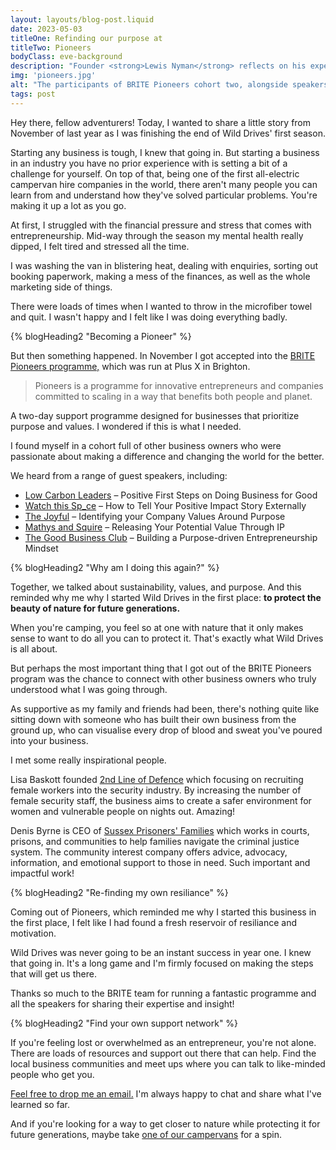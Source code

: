 ```yaml
---
layout: layouts/blog-post.liquid
date: 2023-05-03
titleOne: Refinding our purpose at
titleTwo: Pioneers
bodyClass: eve-background
description: "Founder <strong>Lewis Nyman</strong> reflects on his experience on the BRITE Pioneers programme"
img: 'pioneers.jpg'
alt: "The participants of BRITE Pioneers cohort two, alongside speakers and Plus X staff"
tags: post
---
```



<div class="tw-75 margin-spacing-a">

Hey there, fellow adventurers! Today, I wanted to share a little story from November of last year as I was finishing the end of Wild Drives' first season.

Starting any business is tough, I knew that going in. But starting a business in an industry you have no prior experience with is setting a bit of a challenge for yourself. On top of that, being one of the first all-electric campervan hire companies in the world, there aren't many people you can learn from and understand how they've solved particular problems. You're making it up a lot as you go.

At first, I struggled with the financial pressure and stress that comes with entrepreneurship. Mid-way through the season my mental health really dipped, I felt tired and stressed all the time. 

I was washing the van in blistering heat, dealing with enquiries, sorting out booking paperwork, making a mess of the finances, as well as the whole marketing side of things.

There were loads of times when I wanted to throw in the microfiber towel and quit. I wasn't happy and I felt like I was doing everything badly.

{% blogHeading2 "Becoming a Pioneer" %}

But then something happened. In November I got accepted into the [BRITE Pioneers programme,](https://www.briteinnovation.co.uk/pioneers) which was run at Plus X in Brighton. 

<blockquote>Pioneers is a programme for innovative entrepreneurs and companies committed to scaling in a way that benefits both people and planet.</blockquote>

A two-day support programme designed for businesses that prioritize purpose and values. I wondered if this is what I needed.

I found myself in a cohort full of other business owners who were passionate about making a difference and changing the world for the better.

We heard from a range of guest speakers, including: 

<ul>
<li><a href="http://www.lowcarbonleaders.org/">Low Carbon Leaders</a> – Positive First Steps on Doing Business for Good</li>
<li><a href="https://www.watchthisspace.uk/">Watch this Sp_ce</a> – How to Tell Your Positive Impact Story Externally</li>
<li><a href="https://wearethejoyful.com/">The Joyful</a> – Identifying your Company Values Around Purpose</li>
<li><a href="https://www.mathys-squire.com/">Mathys and Squire</a> – Releasing Your Potential Value Through IP</li>
<li><a href="https://www.thegoodbusinessclub.com/">The Good Business Club</a> – Building a Purpose-driven Entrepreneurship Mindset</li>
</ul>

{% blogHeading2 "Why am I doing this again?" %}

Together, we talked about sustainability, values, and purpose. And this reminded why me why I started Wild Drives in the first place: **to protect the beauty of nature for future generations.**

When you're camping, you feel so at one with nature that it only makes sense to want to do all you can to protect it. That's exactly what Wild Drives is all about.

But perhaps the most important thing that I got out of the BRITE Pioneers program was the chance to connect with other business owners who truly understood what I was going through. 

As supportive as my family and friends had been, there's nothing quite like sitting down with someone who has built their own business from the ground up, who can visualise every drop of blood and sweat you've poured into your business.

I met some really inspirational people.

Lisa Baskott founded [2nd Line of Defence](https://2ndlineofdefence.com/) which focusing on recruiting female workers into the security industry. By increasing the number of female security staff, the business aims to create a safer environment for women and vulnerable people on nights out. Amazing!

Denis Byrne is CEO of [Sussex Prisoners' Families](https://www.sussexprisonersfamilies.org.uk/) which works in courts, prisons, and communities to help families navigate the criminal justice system. The community interest company offers advice, advocacy, information, and emotional support to those in need. Such important and impactful work!

{% blogHeading2 "Re-finding my own resiliance" %}

Coming out of Pioneers, which reminded me why I started this business in the first place, I felt like I had found a fresh reservoir of resiliance and motivation.

Wild Drives was never going to be an instant success in year one. I knew that going in. It's a long game and I'm firmly focused on making the steps that will get us there.

Thanks so much to the BRITE team for running a fantastic programme and all the speakers for sharing their expertise and insight!

{% blogHeading2 "Find your own support network" %}

If you're feeling lost or overwhelmed as an entrepreneur, you're not alone. There are loads of resources and support out there that can help. Find the local business communities and meet ups where you can talk to like-minded people who get you.

[Feel free to drop me an email.](/contact) I'm always happy to chat and share what I've learned so far.

And if you're looking for a way to get closer to nature while protecting it for future generations, maybe take [one of our campervans](/our-vans) for a spin.




